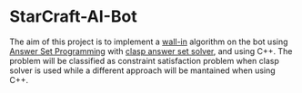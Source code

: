 StarCraft-AI-Bot
================

The aim of this project is to implement a [wall-in](http://wiki.teamliquid.net/starcraft/Walling_as_Terran) algorithm on the bot using [Answer Set Programming](http://en.wikipedia.org/wiki/Answer_set_programming) with [clasp answer set  solver](http://potassco.sourceforge.net/), and using C++. The problem will be classified as constraint satisfaction problem when clasp solver is used while a different approach will be mantained when using C++.
